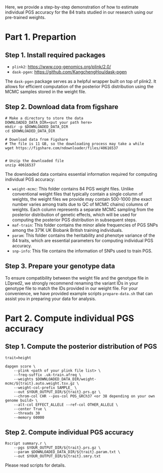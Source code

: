 Here, we provide a step-by-step demonstration of how to estimate individual PGS accuracy for the 84 traits studied in our research using our pre-trained weights.

# Part 1. Prepartion

## Step 1. Install required packages
- `plink2`: https://www.cog-genomics.org/plink/2.0/
- `dask-pgen`: https://github.com/KangchengHou/dask-pgen

The `dask-pgen` package serves as a helpful wrapper built on top of plink2. It allows for efficient computation of the posterior PGS distribution using the MCMC samples stored in the weight file.

## Step 2. Download data from figshare 

```{bash}
# Make a directory to store the data
DOWNLOADED_DATA_DIR=<put your path here>
mkdir -p $DOWNLOADED_DATA_DIR
cd $DOWNLOADED_DATA_DIR

# Download data from Figshare
# The file is 11 GB, so the downloading process may take a while
wget https://figshare.com/ndownloader/files/40616537


# Unzip the downloaded file
unzip 40616537
```
The downloaded data contains essential information required for computing individual PGS accuracy:  
- `weight-mcmc`: This folder contains 84 PGS weight files. Unlike conventional weight files that typically contain a single column of weights, the weight files we provide may contain 500-1000 (the exact number varies among traits due to QC of MCMC chains) columns of weights. Each column represents a separate MCMC sampling from the posterior distribution of genetic effects, which will be used for computing the posterior PGS distribution in subsequent steps. 
- `maf-train`: This folder contains the minor allele frequencies of PGS SNPs among the 371K UK Biobank British training individuals. 
- `param`: This folder contains the heritability and phenotye variance of the 84 traits, which are essential parameters for computing individual PGS accuracy. 
- `snp-info`: This file contains the information of SNPs used to train PGS. 

## Step 3. Prepare your genotype data 
To ensure compatibility between the weight file and the genotype file in LDpred2, we strongly recommend renaming the variant IDs in your genotype file to match the IDs provided in our weight file. For your convenience, we have provided example scripts `prepare-data.sh` that can assist you in preparing your data for analysis.


# Part 2. Compute individual PGS accuracy 

## Step 1. Compute the posterior distribution of PGS
```{bash}
trait=height

dapgen score \
    --plink <path of your plink file list> \
    --freq-suffix .uk-train.afreq \
    --weights $DOWNLOADED_DATA_DIR/weight-mcmc/${trait}.auto.weight.tsv.gz \
    --weight-col-prefix SAMPLE_ \
    --out $YOUR_OUTPUT_DIR/${trait}.prs.gz \
    --chrom-col CHR --pos-col POS_GRCh37 <or 38 depending on your own genome build> \
    --alt-col EFFECT_ALLELE --ref-col OTHER_ALLELE \
    --center True \
    --threads 30
    --memory 60000
```

## Step 2. Compute individual PGS accuracy
```{bash}
Rscript summary.r \
    --pgs $YOUR_OUTPUT_DIR/${trait}.prs.gz \
    --param $DOWNLOADED_DATA_DIR/${trait}.param.txt \
    --out $YOUR_OUTPUT_DIR/${trait}.smry.txt
```

Please read scripts for details.

        
